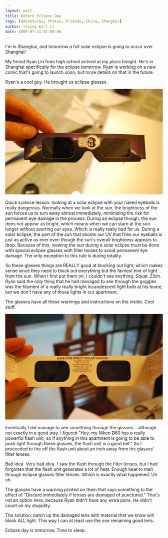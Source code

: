 ```yaml
---
layout: post
title: Before Eclipse Day
tags: [Adventures, Photos, Friends, China, Shanghai]
author: Yining Karl Li
date: 2009-07-21 01:00:00
---
```


I'm in Shanghai, and tomorrow a full solar eclipse is going to occur over Shanghai!

My friend Ryan Lin from high school arrived at my place tonight. He's in Shanghai specifically for the eclipse tomorrow. Ryan is working on a new comic that's going to launch soon, but more details on that in the future.

Ryan's a cool guy. He brought us eclipse glasses.

[![](/content/images/2009/Jul/DSC_0199.jpg)](/content/images/2009/Jul/DSC_0199.jpg)

Quick science lesson: looking at a solar eclipse with your naked eyeballs is really dangerous. Normally when we look at the sun, the brightness of the sun forces us to turn away almost immediately, minimizing the risk for permanent eye damage in the process. During an eclipse though, the sun does not appear as bright, which means when we can stare at the sun longer without averting our eyes. Which is really really bad for us. During a solar eclipse, the part of the sun that shoots our UV that fries our eyeballs is just as active as ever even though the sun's overall brightness appears to drop. Because of this, viewing the sun during a solar eclipse must be done with special eclipse glasses with filter lenses to avoid permanent eye damage. The only exception to this rule is during totality.

So these glasses things are REALLY good at blocking out light, which makes sense since they need to block out everything but the faintest hint of light from the sun. When I first put them on, I couldn't see anything. Squat. Zilch. Ryan said the only thing that he had managed to see through the goggles was the filament of a really really bright incandescent light bulb at his home, but we don't have any of those lights in our apartment.

The glasses have all these warnings and instructions on the inside. Cool stuff.

[![](/content/images/2009/Jul/DSC_0198.jpg)](/content/images/2009/Jul/DSC_0198.jpg)

Eventually I did manage to see something through the glasses... although not exactly in a good way. I figured "Hey, my Nikon D60 has a really powerful flash unit, so if anything in this apartment is going to be able to push light through these glasses, the flash unit is a good bet." So I proceeded to fire off the flash unit about an inch away from the glasses' filter lenses.

Bad idea. Very bad idea. I saw the flash through the filter lenses, but I had forgotten that the flash unit generates a lot of heat. Enough heat to melt through eclipse glasses filter lenses. Which is exactly what happened. Uh oh.

The glasses have a warning printed on them that says something to the effect of "Discard immediately if lenses are damaged of punctured." That's not an option here, because Ryan didn't have any extra pairs. He didn't count on my stupidity.

The solution: patch up the damaged lens with material that we know will block ALL light. This way I can at least use the one remaining good lens.

Eclipse day is tomorrow. Time to sleep.
